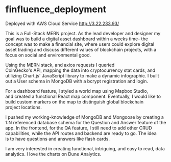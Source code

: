 # finfluence_deployment
Deployed with AWS Cloud Service http://3.22.233.93/

This is a Full-Stack MERN project. As the lead developer and designer my goal was to build a digital asset dashboard within a weeks time- the concept was to make a financial site, where users could explore digital asset trading and discuss different values of blockchain projects, with a focus on social and environmental good.

Using the MERN stack, and axios requests I queried CoinGecko's API, mapping the data into cryptocurrency stat cards, and utilizing Chart.js' JavaScript library to make a dynamic infographic. I built out a User schema in MongoDB with a bcrypt registration and login.

For a dashboard feature, I styled a world map using Mapbox Studio, and created a functional React map component. Eventually, I would like to build custom markers on the map to distinguish global blockchain project locations.

I pushed my working-knowledge of MongoDB and Mongoose by creating a 1:N referenced database schema for the Question and Answer feature of the app. In the frontend, for the QA feature, I still need to add other CRUD capabilities, while the API routes and backend are ready to go. The idea is to have questions and answers like flash cards.

I am very interested in creating functional, intriguing, and easy to read, data analytics. I love the charts on Dune Analytics.



